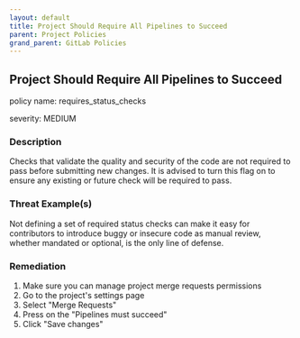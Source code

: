 ```yaml
---
layout: default
title: Project Should Require All Pipelines to Succeed
parent: Project Policies
grand_parent: GitLab Policies
---
```



## Project Should Require All Pipelines to Succeed
policy name: requires_status_checks

severity: MEDIUM

### Description
Checks that validate the quality and security of the code are not required to pass before submitting new changes. It is advised to turn this flag on to ensure any existing or future check will be required to pass.

### Threat Example(s)
Not defining a set of required status checks can make it easy for contributors to introduce buggy or insecure code as manual review, whether mandated or optional, is the only line of defense.



### Remediation
1. Make sure you can manage project merge requests permissions
2. Go to the project's settings page
3. Select "Merge Requests"
4. Press on the "Pipelines must succeed"
5. Click "Save changes"



